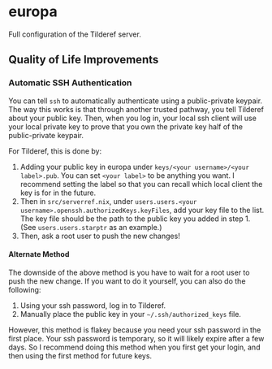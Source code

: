 # europa

Full configuration of the Tilderef server.

## Quality of Life Improvements

### Automatic SSH Authentication

You can tell `ssh` to automatically authenticate using a public-private keypair. The way this works is that through another trusted pathway, you tell Tilderef about your public key. Then, when you log in, your local ssh client will use your local private key to prove that you own the private key half of the public-private keypair.

For Tilderef, this is done by:
1. Adding your public key in europa under `keys/<your username>/<your label>.pub`. You can set `<your label>` to be anything you want. I recommend setting the label so that you can recall which local client the key is for in the future.
2. Then in `src/serverref.nix`, under `users.users.<your username>.openssh.authorizedKeys.keyFiles`, add your key file to the list. The key file should be the path to the public key you added in step 1. (See `users.users.starptr` as an example.)
3. Then, ask a root user to push the new changes!

#### Alternate Method

The downside of the above method is you have to wait for a root user to push the new change. If you want to do it yourself, you can also do the following:
1. Using your ssh password, log in to Tilderef.
2. Manually place the public key in your `~/.ssh/authorized_keys` file.

However, this method is flakey because you need your ssh password in the first place. Your ssh password is temporary, so it will likely expire after a few days. So I recommend doing this method when you first get your login, and then using the first method for future keys.